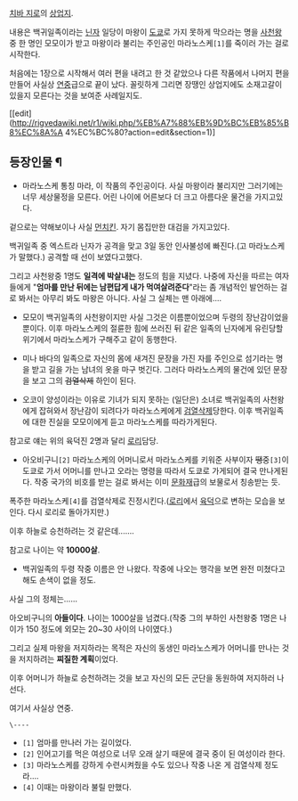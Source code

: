 [치바 지로](%EC%B9%98%EB%B0%94%20%EC%A7%80%EB%A1%9C.md)의
[상업지](%EC%83%81%EC%97%85%EC%A7%80.md).

내용은 백귀일족이라는 [닌자](%EB%8B%8C%EC%9E%90.md) 일당이 마왕이
[도쿄](%EB%8F%84%EC%BF%84.md)로 가지 못하게 막으라는 명을
[사천왕](%EC%82%AC%EC%B2%9C%EC%99%95.md) 중 한 명인 모모이가 받고 마왕이라 불리는 주인공인
마라노스케`[1]`를 죽이러 가는 걸로 시작한다.

처음에는 1장으로 시작해서 여러 편을 내려고 한 것 같았으나 다른 작품에서 나머지 편을 만들어 사실상
[연중](%EC%97%B0%EC%A4%91.md)급으로 끝이 났다. 꼴릿하게 그리면 장땡인 상업지에도 소재고갈이 있을지 모른다는 것을
보여준 사례일지도.

[[edit](http://rigvedawiki.net/r1/wiki.php/%EB%A7%88%EB%9D%BC%EB%85%B8%EC%8A%A
4%EC%BC%80?action=edit&section=1)]

## 등장인물 ¶

  * 마라노스케
통칭 마라, 이 작품의 주인공이다. 사실 마왕이라 불리지만 그러기에는 너무 세상물정을 모른다. 어린 나이에 어른보다 더 크고 아름다운 물건을
가지고있다.

  

겉으로는 약해보이나 사실 [먼치킨](%EB%A8%BC%EC%B9%98%ED%82%A8.md). 자기 몸집만한 대검을 가지고있다.

  

백귀일족 중 엑스트라 닌자가 공격을 맞고 3일 동안 인사불성에 빠진다.(고 마라노스케가 말했다.) 공격할 때 선이 보였다고했다.

  

그리고 사천왕중 1명도 **일격에 박살내는** 정도의 힘을 지녔다. 나중에 자신을 따르는 여자들에게 "**엄마를 만난 뒤에는 남편답게 내가
먹여살려준다**"라는 좀 개념적인 발언하는 걸로 봐서는 아무리 봐도 마왕은 아니다. 사실 그 실체는 맨 아래에....

  

  * 모모이
백귀일족의 사천왕이지만 사실 그것은 이름뿐이었으며 두령의 장난감이었을 뿐이다. 이후 마라노스케의 절륜한 힘에 쓰러진 뒤 같은 일족의 닌자에게
유린당할 위기에서 마라노스케가 구해주고 같이 동행한다.

  

  * 미나
바다의 일족으로 자신의 몸에 새겨진 문장을 가진 자를 주인으로 섬기라는 명을 받고 길을 가는 남녀의 옷을 마구 벗긴다. 그러다 마라노스케의
물건에 있던 문장을 보고 그의 <del>검열삭제</del> 하인이 된다.

  

  * 오코이
양성이라는 이유로 기녀가 되지 못하는 (일단은) 소녀로 백귀일족의 사천왕에게 잡혀와서 장난감이 되려다가 마라노스케에게
[검열삭제](%EA%B2%80%EC%97%B4%EC%82%AD%EC%A0%9C.md)당한다. 이후 백귀일족에 대한 진실을 모모이에게
듣고 마라노스케를 따라가게된다.

  

참고로 얘는 위의 육덕진 2명과 달리 [로리](%EB%A1%9C%EB%A6%AC.md)담당.

  

  * 아오비구니`[2]`
마라노스케의 어머니로서 마라노스케를 키워준 사부이자 <del>땡</del>중`[3]`이 도쿄로 가서 어머니를 만나고 오라는 명령을 따라서
도쿄로 가게되어 결국 만나게된다. 작중 국가의 비호를 받는 걸로 봐서는 이미
[문화재](%EB%AC%B8%ED%99%94%EC%9E%AC.md)급의 보물로서 칭송받는 듯.

  

폭주한 마라노스케`[4]`를 검열삭제로 진정시킨다.([로리](%EB%A1%9C%EB%A6%AC.md)에서
[육덕](%EC%9C%A1%EB%8D%95.md)으로 변하는 모습을 보인다. 다시 로리로 돌아가지만.)

  

이후 하늘로 승천하려는 것 같은데.......

  

참고로 나이는 약 **10000살**.

  

  * 백귀일족의 두령
작중 이름은 안 나왔다. 작중에 나오는 행각을 보면 완전 미쳤다고해도 손색이 없을 정도.

  

사실 그의 정체는......

  
  

아오비구니의 **아들이다**. 나이는 1000살을 넘겼다.(작중 그의 부하인 사천왕중 1명은 나이가 150 정도에 외모는 20~30 사이의
나이였다.)

  

그리고 실제 마왕을 저지하라는 목적은 자신의 동생인 마라노스케가 어머니를 만나는 것을 저지하려는 **찌질한 계획**이었다.

  

이후 어머니가 하늘로 승천하려는 것을 보고 자신의 모든 군단을 동원하여 저지하러 나선다.

  

여기서 사실상 연중.

  

`\----`

  * `[1]` 엄마를 만나러 가는 길이었다.
  * `[2]` 인어고기를 먹은 여성으로 너무 오래 살기 때문에 결국 중이 된 여성이라 한다.
  * `[3]` 마라노스케를 강하게 수련시켜줬을 수도 있으나 작중 나온 게 검열삭제 정도라....
  * `[4]` 이때는 마왕이라 불릴 만했다.

